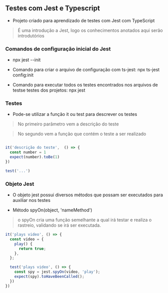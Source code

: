 ## Testes com Jest e Typescript

- Projeto criado para aprendizado de testes com Jest com TypeScript

> É uma introdução a Jest, logo os conhecimentos anotados aqui serão introdutórios








### Comandos de configuração inicial do Jest

- npx jest --init

- Comando para criar o arquivo de configuração com ts-jest: npx ts-jest config:init

- Comando para executar todos os testes encontrados nos arquivos de testse testes dos projetos: npx jest


### Testes

- Pode-se utilizar a função it ou test para descrever os testes

> No primeiro parâmetro vem a descrição do teste

> No segundo vem a função que contém o teste a ser realizado

```ts

it('descrição do teste',  () => {
  const number = 1
  expect(number).toBe(1)
})

test('...')

```

### Objeto Jest

- O objeto jest possui diversos métodos que possam ser executados para auxiliar nos testes

- Método spyOn(object, 'nameMethod')
> o spyOn cria uma função semelhante a qual irá testar e realiza o rastreio, validando se irá ser executada.

```ts
it('plays video', () => {
  const video = {
    play() {
      return true;
    },
  };

  test('plays video', () => {
    const spy = jest.spyOn(video, 'play');
    expect(spy).toHaveBeenCalled();
  })
})
```
